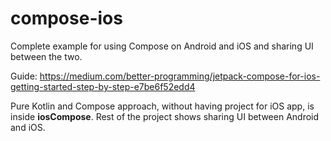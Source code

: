 # compose-ios
Complete example for using Compose on Android and iOS and sharing UI between the two.

Guide: https://medium.com/better-programming/jetpack-compose-for-ios-getting-started-step-by-step-e7be6f52edd4

Pure Kotlin and Compose approach, without having project for iOS app, is inside **iosCompose**.
Rest of the project shows sharing UI between Android and iOS.
